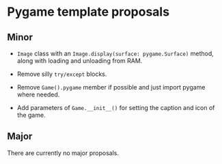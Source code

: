 # Pygame template proposals

## Minor

* `Image` class with an `Image.display(surface: pygame.Surface)` method,
along with loading and unloading from RAM.

* Remove silly `try/except` blocks.

* Remove `Game().pygame` member if possible and just import pygame where needed.

* Add parameters of `Game.__init__()` for setting the caption and icon of the game.

## Major

There are currently no major proposals.
